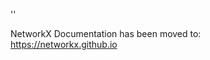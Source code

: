 '<meta http-equiv="refresh" content="0; URL=https://networkx.github.io/documentation/stable/reference/generated/networkx.MultiGraph.remove_node.html">'

NetworkX Documentation has been moved to:<br><a href="https://networkx.github.io">https://networkx.github.io</a>
